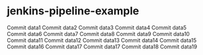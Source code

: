# jenkins-pipeline-example

Commit data1
Commit data2
Commit data3
Commit data4
Commit data5
Commit data6
Commit data7
Commit data8
Commit data9
Commit data10
Commit data11
Commit data12
Commit data13
Commit data14
Commit data15
Commit data16
Commit data17
Commit data17
Commit data18
Commit data19
